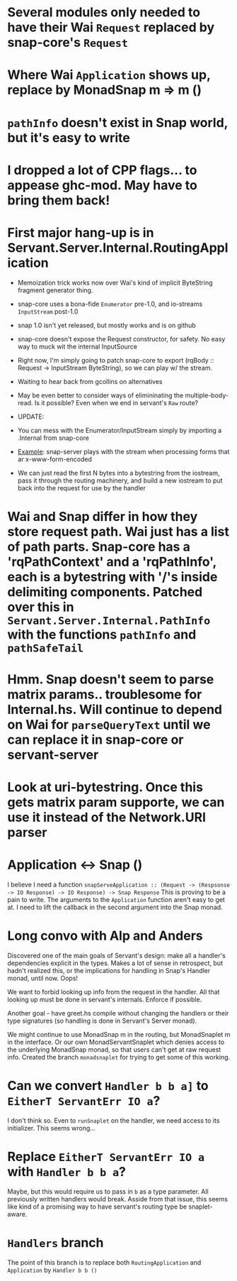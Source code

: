 # Several modules only needed to have their Wai `Request` replaced by snap-core's `Request`

# Where Wai `Application` shows up, replace by MonadSnap m => m ()

# `pathInfo` doesn't exist in Snap world, but it's easy to write

# I dropped a lot of CPP flags... to appease ghc-mod. May have to bring them back!

# First major hang-up is in Servant.Server.Internal.RoutingApplication

 - Memoization trick works now over Wai's kind of implicit ByteString fragment generator thing.
 - snap-core uses a bona-fide `Enumerator` pre-1.0, and io-streams `InputStream` post-1.0
 - snap 1.0 isn't yet released, but mostly works and is on github
 - snap-core doesn't expose the Request constructor, for safety. No easy way to muck wit the internal InputSource
 - Right now, I'm simply going to patch snap-core to export (rqBody :: Request -> InputStream ByteString), so we can play w/ the stream.
 - Waiting to hear back from gcollins on alternatives
 - May be even better to consider ways of elimininating the multiple-body-read. Is it possible? Even when we end in servant's `Raw` route?

 - UPDATE:
 - You can mess with the Enumerator/InputStream simply by importing a .Internal from snap-core
 - [Example](https://github.com/snapframework/snap-server/blob/master/src/Snap/Internal/Http/Server/Session.hs#L423): snap-server plays with the stream when processing forms that ar x-www-form-encoded
 - We can just read the first N bytes into a bytestring from the iostream, pass it through the routing machinery, and build a new iostream to put back into the request for use by the handler

# Wai and Snap differ in how they store request path. Wai just has a list of path parts. Snap-core has a 'rqPathContext' and a 'rqPathInfo', each is a bytestring with '/'s inside delimiting components. Patched over this in `Servant.Server.Internal.PathInfo` with the functions `pathInfo` and `pathSafeTail`

# Hmm. Snap doesn't seem to parse matrix params.. troublesome for Internal.hs. Will continue to depend on Wai for `parseQueryText` until we can replace it in snap-core or servant-server

# Look at uri-bytestring. Once this gets matrix param supporte, we can use it instead of the Network.URI parser

# Application <-> Snap ()

I believe I need a function `snapServeApplication :: (Request -> (Respsonse -> IO Response) -> IO Response) -> Snap Response`
This is proving to be a pain to write. The arguments to the `Application` function aren't easy to get at. I need to lift the callback in the second argument into the Snap monad.

# Long convo with Alp and Anders

Discovered one of the main goals of Servant's design: make all a handler's dependencies explicit in the types. Makes a lot of sense in retrospect, but hadn't realized this, or the implications for handling in Snap's Handler monad, until now. Oops!

We want to forbid looking up info from the request in the handler. All that looking up must be done in servant's internals. Enforce if possible.

Another goal - have greet.hs compile without changing the handlers or their type signatures (so handling is done in Servant's Server monad).

We might continue to use MonadSnap m in the routing, but MonadSnaplet m in the interface. Or our own MonadServantSnaplet which denies access to the underlying MonadSnap monad, so that users can't get at raw request info. Created the branch `monadsnaplet` for trying to get some of this working.

# Can we convert `Handler b b a]` to `EitherT ServantErr IO a`?

I don't think so. Even to `runSnaplet` on the handler, we need access to its initializer. This seems wrong...

# Replace `EitherT ServantErr IO a` with `Handler b b a`?

Maybe, but this would require us to pass in `b` as a type parameter. All previously written handlers would break. Asside from that issue, this seems like kind of a promising way to have servant's routing type be snaplet-aware.

# `Handlers` branch

The point of this branch is to replace both `RoutingApplication` and `Application` by `Handler b b ()`
